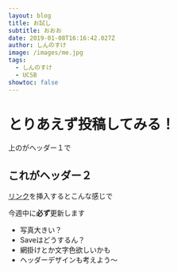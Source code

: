 ```yaml
---
layout: blog
title: お試し
subtitle: おおお
date: 2019-01-08T16:16:42.027Z
author: しんのすけ
image: /images/me.jpg
tags:
  - しんのすけ
  - UCSB
showtoc: false
---
```

# とりあえず投稿してみる！

上のがヘッダー１で

## これがヘッダー２

[リンク](https://ucsb.tokyo/)を挿入するとこんな感じで

今週中に**必ず**更新します

* 写真大きい？
* Saveはどうするん？
* 網掛けとか文字色欲しいかも
* ヘッダーデザインも考えよう～
